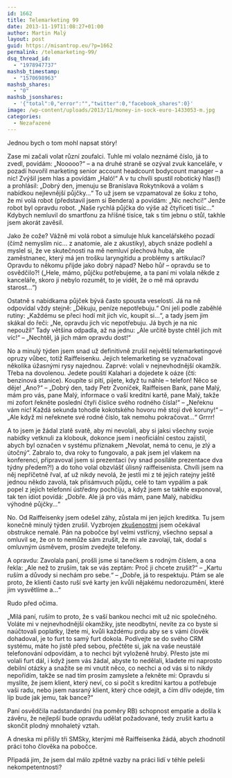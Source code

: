 ```yaml
---
id: 1662
title: Telemarketing 99
date: 2013-11-19T11:08:27+01:00
author: Martin Malý
layout: post
guid: https://misantrop.eu/?p=1662
permalink: /telemarketing-99/
dsq_thread_id:
  - "1978947737"
mashsb_timestamp:
  - "1570698963"
mashsb_shares:
  - "0"
mashsb_jsonshares:
  - '{"total":0,"error":"","twitter":0,"facebook_shares":0}'
image: /wp-content/uploads/2013/11/money-in-sock-euro-1433053-m.jpg
categories:
  - Nezařazené
---
```

Jednou bych o tom mohl napsat stóry!

<!--more-->

Zase mi začali volat různí zoufalci. Tuhle mi volalo neznámé číslo, já to zvedl, povídám: &#8222;Nooooo?&#8220; &#8211; a na druhé straně se ozýval zvuk kanceláře, v pozadí hovořil marketing senior account headcount bodycount manager &#8211; a nic! Zvýšil jsem hlas a povídám &#8222;Haló!&#8220; A v tu chvíli spustil robotický hlas(!) a prohlásil: &#8222;Dobrý den, jmenuju se Branislava Rokytníková a volám s nabídkou nejlevnější půjčky&#8230;&#8220; To už jsem se vzpamatoval ze šoku z toho, že mi volá robot (představil jsem si Bendera) a povídám: &#8222;Nic nechci!&#8220; Jenže robot byl opravdu robot. &#8222;Naše rychlá půjčka do výše až čtyřiceti tisíc&#8230;&#8220; Kdybych nemluvil do smartfonu za hříšné tisíce, tak s tím jebnu o stůl, takhle jsem akorát zavěsil.

Jako že cože? Vážně mi volá robot a simuluje hluk kancelářského pozadí (čímž nemyslím nic&#8230; z anatomie, ale z akustiky), abych snáze podlehl a myslel si, že ve skutečnosti na mě nemluví plechová huba, ale zaměstnanec, který má jen trošku laryngitidu a problémy s artikulací? Opravdu to někomu přijde jako dobrý nápad? Nebo hůř &#8211; opravdu se to osvědčilo?! (&#8222;Hele, mámo, půjčku potřebujeme, a ta paní mi volala někde z kanceláře, skoro jí nebylo rozumět, to je vidět, že o mě má opravdu starost&#8230;&#8220;)

Ostatně s nabídkama půjček bývá často spousta veselostí. Já na ně odpovídal vždy stejně: &#8222;Děkuju, peníze nepotřebuju.&#8220; Oni jeli podle zaběhlé rutiny: &#8222;Každému se přeci hodí mít jich víc, koupit si&#8230;&#8220;, a tady jsem jim skákal do řeči: &#8222;Ne, opravdu jich víc nepotřebuju. Já bych je na nic nepoužil&#8220; Tady většina odpadla, až na jednu: &#8222;Ale určitě byste chtěl jich mít víc!&#8220; &#8211; &#8222;Nechtěl, já jich mám opravdu dost!&#8220;

No a minulý týden jsem snad už definitivně zrušil největší telemarketingové opruzy vůbec, totiž Raiffeisenku. Jejich telemarketing se vyznačoval několika úžasnými rysy najednou. Zaprvé: volali v nejnevhodnější okamžik. Třeba na dovolenou. Jedete pouští Kalahari a dojedete k oáze (čti: benzinová stanice). Koupíte si pití, pijete, když tu náhle &#8211; telefon! Něco se děje! &#8222;Ano?&#8220; &#8211; &#8222;Dobrý den, tady Petr Zvoníček, Raiffeisen Bank, pane Malý, mám pro vás, pane Malý, informace o vaší kreditní kartě, pane Malý, takže mi zofort řekněte poslední čtyři číslice svého rodného čísla!&#8220; &#8211; &#8222;Neřeknu vám nic! Každá sekunda tohodle kokotského hovoru mě stojí dvě koruny!&#8220; &#8211; &#8222;Ale když mi neřeknete své rodné číslo, tak nemohu pokračovat&#8230;&#8220; Grrrr!

A to jsem je žádal zlatě svatě, aby mi nevolali, aby si jaksi všechny svoje nabídky vetknuli za klobouk, dokonce jsem i neoficiální cestou zajistil, abych byl označen v systému příznakem &#8222;Nevolat, nemá to cenu, je zlý a útočný&#8220;. Zabralo to, dva roky to fungovalo, a pak jsem jel vlakem na konferenci, připravoval jsem si prezentaci (vy snad posíláte prezentace dva týdny předem?!) a do toho volal obzvlášť úlisný raiffeisenista. Chvíli jsem na něj nepříčetně řval, ať už nikdy nevolá, že jestli mi z té jejich ratejny ještě jednou někdo zavolá, tak přisámvuch půjdu, celé to tam vypálím a pak popel z jejich telefonní ústředny pochčiju, a když jsem se takhle exponoval, tak ten idiot povídá: &#8222;Dobře. Ale já pro vás mám, pane Malý, nabídku výhodné půjčky&#8230;&#8220;

No. Od Raiffeisenky jsem odešel záhy, zůstala mi jen jejich kreditka. Tu jsem konečně minulý týden zrušil. Vyzbrojen [zkušenostmi](https://misantrop.eu/sbohem-raiffeisenko) jsem očekával obstrukce nemalé. Pán na pobočce byl velmi vstřícný, všechno sepsal a omluvil se, že on to nemůže sám zrušit, že mi ale zavolají, tak, dodal s omluvným úsměvem, prosím zvedejte telefony.

A opravdu: Zavolala paní, prošli jsme si tanečkem s rodným číslem, a ona řekla: &#8222;Ale než to zruším, tak se vás zeptám: Proč ji chcete zrušit?&#8220; &#8211; &#8222;Kartu ruším a důvody si nechám pro sebe.&#8220; &#8211; &#8222;Dobře, já to respektuju. Ptám se ale proto, že klienti často ruší své karty jen kvůli nějakému nedorozumění, které jim vysvětlíme a&#8230;&#8220;

Rudo před očima.

&#8222;Milá paní, ruším to proto, že s vaší bankou nechci mít už nic společného. Voláte mi v nejnevhodnější okamžiky, jste neodbytní, nevíte za co byste si naúčtovali poplatky, lžete mi, kvůli každému prdu aby se s vámi člověk dohadoval, je to furt to samý furt dokola. Podívejte se do svého CRM systému, máte ho jistě před sebou, přečtěte si, jak na vaše neustálé telefonování odpovídám, a to nechci být vyloženě hrubý. Přesto jste mi volali furt dál, i když jsem vás žádal, abyste to nedělali, kladete mi naprosto debilní otázky a snažíte se mi vnutit něco, co nechci a od vás si to nikdy nepořídím, takže se nad tím prosím zamyslete a řekněte mi: Opravdu si myslíte, že jsem klient, který neví, co si počít s kreditní kartou a potřebuje vaši radu, nebo jsem nasraný klient, který chce odejít, a čím dřív odejde, tím líp bude jak jemu, tak bance?&#8220;

Paní osvědčila nadstandardní (na poměry RB) schopnost empatie a došla k závěru, že nejlepší bude opravdu udělat požadované, tedy zrušit kartu a skončit plodný mnohaletý vztah.

A dneska mi přišly tři SMSky, kterými mě Raiffeisenka žádá, abych zhodnotil práci toho člověka na pobočce.

Připadá jim, že jsem dal málo zpětné vazby na práci lidí v téhle peleši nekompetentnosti?